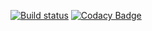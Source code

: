 [![Build status](https://ci.appveyor.com/api/projects/status/2cwlglg29vxr8a3g?svg=true)](https://ci.appveyor.com/project/KithStrelets/personneldepartment)
[![Codacy Badge](https://api.codacy.com/project/badge/Grade/63d7bbbe9b904455a447ef9f39d6ab35)](https://www.codacy.com/app/KithStrelets/PersonnelDepartment?utm_source=github.com&amp;utm_medium=referral&amp;utm_content=KithStrelets/PersonnelDepartment&amp;utm_campaign=Badge_Grade)